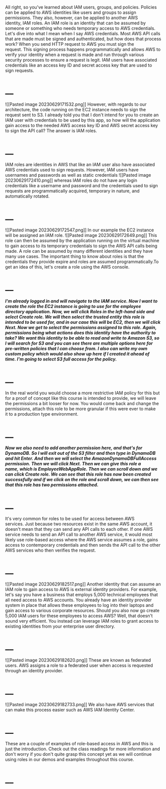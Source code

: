 All right, so you've learned about IAM users, groups, and policies. Policies can be applied to AWS identities like users and groups to assign permissions. They also, however, can be applied to another AWS identity, IAM roles. An IAM role is an identity that can be assumed by someone or something who needs temporary access to AWS credentials. Let's dive into what I mean when I say AWS credentials. Most AWS API calls that are made must be signed and authenticated, but how does that process work? When you send HTTP request to AWS you must sign the request. This signing process happens programmatically and allows AWS to verify your identity when a request is made and run through various security processes to ensure a request is legit. IAM users have associated credentials like an access key ID and secret access key that are used to sign requests.
# __
![[Pasted image 20230629171532.png]]
However, with regards to our architecture, the code running on the EC2 instance needs to sign the request sent to S3. I already told you that I don't intend for you to create an IAM user with credentials to be used by this app, so how will the application gain access to the needed AWS access key ID and AWS secret access key to sign the API call? The answer is IAM roles.
# __
IAM roles are identities in AWS that like an IAM user also have associated AWS credentials used to sign requests. However, IAM users have usernames and passwords as well as static credentials
![[Pasted image 20230629172410.png]]
whereas IAM roles do not have any login credentials like a username and password and the credentials used to sign requests are programmatically acquired, temporary in nature, and automatically rotated.
# __
![[Pasted image 20230629172547.png]]
In our example the EC2 instance will be assigned an IAM role.
![[Pasted image 20230629172649.png]]
This role can then be assumed by the application running on the virtual machine to gain access to its temporary credentials to sign the AWS API calls being made. A role can be assumed by many different identities and they have many use cases. The important thing to know about roles is that the credentials they provide expire and roles are assumed programmatically.To get an idea of this, let's create a role using the AWS console.
# __
###### **I'm already logged in and will navigate to the IAM service. Now I want to create the role the EC2 instance is going to use for the employee directory application. Now, we will click Roles in the left-hand side and select Create role. We will then select the trusted entity this role is intended to be used for, and in our case this will be EC2, then we will click Next. Now we get to select the permissions assigned to this role. Again, permissions being what actions does this identity have the authority to take? We want this identity to be able to read and write to Amazon S3, so I will search for S3 and you can see there are multiple options here for pre-written policies that I can choose from. I also can write my own custom policy which would also show up here if I created it ahead of time. I'm going to select S3 full access for the policy.**
# __
In the real world you would choose a more restrictive IAM policy for this but for a proof of concept like this course is intended to provide, we will leave the permissions a bit looser for now. You would come back and change the permissions, attach this role to be more granular if this were ever to make it to a production type environment.
# __
###### **Now we also need to add another permission here, and that's for DynamoDB. So I will exit out of the S3 filter and then type in DynamoDB and hit Enter. And then we will select the AmazonDynamoDBFullAccess permission. Then we will click Next. Then we can give this role a name, which is EmployeeWebAppRole. Then we can scroll down and we can click Create role. We can see that this role has now been created successfully and if we click on the role and scroll down, we can then see that this role has two permissions attached.**
# __
It's very common for roles to be used for access between AWS services. Just because two resources exist in the same AWS account, it doesn't mean that they can send any API calls to each other. If one AWS service needs to send an API call to another AWS service, it would most likely use role-based access where the AWS service assumes a role, gains access to contemporary credentials and then sends the API call to the other AWS services who then verifies the request.
# __
![[Pasted image 20230629182517.png]]
Another identity that can assume an IAM role to gain access to AWS is external identity providers. For example, let's say you have a business that employs 5,000 technical employees that all need access to AWS accounts. You already have an identity provider system in place that allows these employees to log into their laptops and gain access to various corporate resources. Should you also now go create 5,000 IAM users for these employees to access AWS? Well, that doesn't sound very efficient. You instead can leverage IAM roles to grant access to existing identities from your enterprise user directory.
# __
![[Pasted image 20230629182620.png]]
These are known as federated users. AWS assigns a role to a federated user when access is requested through an identity provider.
# __
![[Pasted image 20230629182733.png]]
We also have AWS services that can make this process easier such as AWS IAM Identity Center.
# __
These are a couple of examples of role-based access in AWS and this is just the introduction. Check out the class readings for more information and don't worry if you don't quite grasp this concept yet as we will continue using roles in our demos and examples throughout this course.
# __